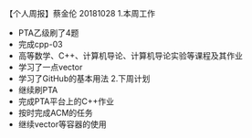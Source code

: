 【个人周报】蔡金伦 20181028
1.本周工作
- PTA乙级刷了4题
- 完成cpp-03
- 高等数学、C++、计算机导论、计算机导论实验等课程及其作业
- 学习了一点vector
- 学习了GitHub的基本用法
 2.下周计划
 - 继续刷PTA 
 - 完成PTA平台上的C++作业 
 - 按时完成ACM的任务 
 - 继续vector等容器的使用
